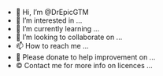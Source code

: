 - 👋 Hi, I’m @DrEpicGTM
- 👀 I’m interested in ...
- 🌱 I’m currently learning ...
- 💞️ I’m looking to collaborate on ...
- 📫 How to reach me ...
- 🎁 Please donate to help improvement on ...
- © Contact me for more info on licences ...

<!---
DrEpicGTM/DrEpicGTM is a ✨ special ✨ repository because its `README.md` (this file) appears on your GitHub profile.
You can click the Preview link to take a look at your changes.
--->
